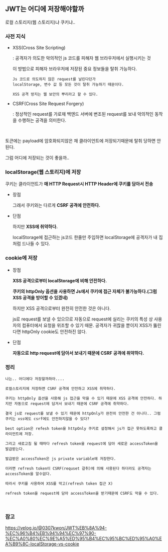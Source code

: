 ## JWT는 어디에 저장해야할까

로컬 스토리지(웹 스토리지)냐 쿠키냐..

### 사전 지식

- XSS(Cross Site Scripting)

  : 공격자가 의도한 악의적인 js 코드를 피해자 웹 브라우저에서 실행시키는 것

  이 방법으로 피해자 브라우저에 저장된 중요 정보들을 탈취 가능하다.

  ```
  Js 코드로 의도하지 않은 request를 날린다던가
  localStorage, 변수 값 등 모든 것이 탈취 가능하기 때문이다.

  XSS 공격 방지는 웹 보안의 뿌리라고 할 수 있다.
  ```

- CSRF(Cross Site Request Forgery)

  : 정상적인 request를 가로채 백엔드 서버에 변조된 request를 보내 악의적인 동작을 수행하는 공격을 의미한다.

<br />

토큰에는 payload에 암호화되지않은 채 클라이언트에 저장되기때문에 탈취 당하면 안된다.

그럼 어디에 저장되는 것이 좋을까..

### localStorage(웹 스토리지)에 저장

쿠키는 클라이언트가 **매 HTTP Request시 HTTP Header에 쿠키를 담아서 전송**

- 장점

  그래서 쿠키와는 다르게 **CSRF 공격에 안전하다.**

- 단점

  하지만 **XSS에 취약하다.**

  localStorage에 접근하는 js코드 한줄만 주입하면 localStorage에 공격자가 내 집처럼 드나들 수 있다.

### cookie에 저장

- 장점

  **XSS 공격으로부터 localStorage에 비해 안전하다.**

  **쿠키의 httpOnly 옵션을 사용하면 Js에서 쿠키에 접근 자체가 불가능하다.(그럼 XSS 공격을 방어할 수 있겠네)**

  하지만 XSS 공격으로부터 완전히 안전한 것은 아니다.

  js로 request를 보낼 수 있으므로 자동으로 request에 실리는 쿠키의 특성 상 사용자의 컴퓨터에서 요청을 위조할 수 있기 때문. 공격자가 귀찮을 뿐이지 XSS가 뚫린다면 httpOnly cookie도 안전하진 않다.

- 단점

  **자동으로 http request에 담아서 보내기 때문에 CSRF 공격에 취약하다.**

### 정리

```
나는.. 어디에다 저장할까하아....

로컬스토리지에 저장하면 CSRF 공격에 안전하고 XSS에 취약하다.

쿠키는 httpOnly 옵션을 사용해 js 접근을 막을 수 있기 때문에 XSS 공격에 안전하다. 하지만 자동으로 request에 담겨서 보내기 때문에 CSRF 공격에 취약하다.

결국 js로 request를 보낼 수 있기 때문에 httpOnly가 완전히 안전한 건 아니다.. 그럼 쿠키는 xss에도 csrf에도 안전하지않을 수 있다?
```

```
best option은 refesh token을 httpOnly 쿠키로 설정해서 js가 접근 못하도록하고 클라이언트에 저장.

그리고 새로고침 될 때마다 refresh token을 request에 담아 새로운 accessToken을 발급받는다.

발급받은 accessToken은 js private variable에 저장한다.

이러면 refresh token이 CSRF(requset 갈취)에 의해 사용된다 하더라도 공격자는 accessToken을 알수없다.

따라서 쿠키를 사용하여 XSS를 막고(refresh token 접근 X)

refresh token을 request에 담아 accessToken을 받기때문에 CSRF도 막을 수 있다.
```

<br />

### 참고

https://velog.io/@0307kwon/JWT%EB%8A%94-%EC%96%B4%EB%94%94%EC%97%90-%EC%A0%80%EC%9E%A5%ED%95%B4%EC%95%BC%ED%95%A0%EA%B9%8C-localStorage-vs-cookie
